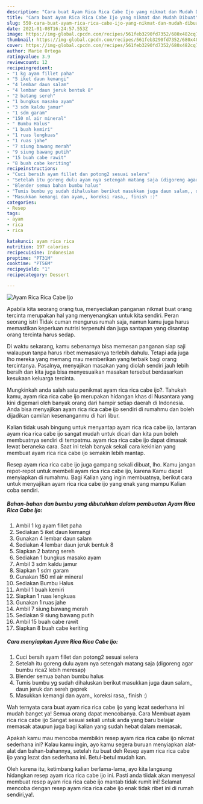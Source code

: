 ```yaml
---
description: "Cara buat Ayam Rica Rica Cabe Ijo yang nikmat dan Mudah Dibuat"
title: "Cara buat Ayam Rica Rica Cabe Ijo yang nikmat dan Mudah Dibuat"
slug: 550-cara-buat-ayam-rica-rica-cabe-ijo-yang-nikmat-dan-mudah-dibuat
date: 2021-01-08T16:24:57.553Z
image: https://img-global.cpcdn.com/recipes/561feb3290fd7352/680x482cq70/ayam-rica-rica-cabe-ijo-foto-resep-utama.jpg
thumbnail: https://img-global.cpcdn.com/recipes/561feb3290fd7352/680x482cq70/ayam-rica-rica-cabe-ijo-foto-resep-utama.jpg
cover: https://img-global.cpcdn.com/recipes/561feb3290fd7352/680x482cq70/ayam-rica-rica-cabe-ijo-foto-resep-utama.jpg
author: Marie Ortega
ratingvalue: 3.9
reviewcount: 12
recipeingredient:
- "1 kg ayam fillet paha"
- "5 iket daun kemangi"
- "4 lembar daun salam"
- "4 lembar daun jeruk bentuk 8"
- "2 batang sereh"
- "1 bungkus masako ayam"
- "3 sdm kaldu jamur"
- "1 sdm garam"
- "150 ml air mineral"
- " Bumbu Halus"
- "1 buah kemiri"
- "1 ruas lengkuas"
- "1 ruas jahe"
- "7 siung bawang merah"
- "9 siung bawang putih"
- "15 buah cabe rawit"
- "8 buah cabe keriting"
recipeinstructions:
- "Cuci bersih ayam fillet dan potong2 sesuai selera"
- "Setelah itu goreng dulu ayam nya setengah matang saja (digoreng agar bumbu rica2 lebih meresap)"
- "Blender semua bahan bumbu halus"
- "Tumis bumbu yg sudah dihaluskan berikut masukkan juga daun salam,, daun jeruk dan sereh geprek"
- "Masukkan kemangi dan ayam,, koreksi rasa,, finish :)"
categories:
- Resep
tags:
- ayam
- rica
- rica

katakunci: ayam rica rica 
nutrition: 197 calories
recipecuisine: Indonesian
preptime: "PT31M"
cooktime: "PT56M"
recipeyield: "1"
recipecategory: Dessert

---
```



![Ayam Rica Rica Cabe Ijo](https://img-global.cpcdn.com/recipes/561feb3290fd7352/680x482cq70/ayam-rica-rica-cabe-ijo-foto-resep-utama.jpg)

Apabila kita seorang orang tua, menyediakan panganan nikmat buat orang tercinta merupakan hal yang menyenangkan untuk kita sendiri. Peran seorang istri Tidak cuman mengurus rumah saja, namun kamu juga harus memastikan keperluan nutrisi terpenuhi dan juga santapan yang disantap orang tercinta harus sedap.

Di waktu  sekarang, kamu sebenarnya bisa memesan panganan siap saji walaupun tanpa harus ribet memasaknya terlebih dahulu. Tetapi ada juga lho mereka yang memang mau memberikan yang terbaik bagi orang tercintanya. Pasalnya, menyajikan masakan yang diolah sendiri jauh lebih bersih dan kita juga bisa menyesuaikan masakan tersebut berdasarkan kesukaan keluarga tercinta. 



Mungkinkah anda salah satu penikmat ayam rica rica cabe ijo?. Tahukah kamu, ayam rica rica cabe ijo merupakan hidangan khas di Nusantara yang kini digemari oleh banyak orang dari hampir setiap daerah di Indonesia. Anda bisa menyajikan ayam rica rica cabe ijo sendiri di rumahmu dan boleh dijadikan camilan kesenanganmu di hari libur.

Kalian tidak usah bingung untuk menyantap ayam rica rica cabe ijo, lantaran ayam rica rica cabe ijo sangat mudah untuk dicari dan kita pun boleh membuatnya sendiri di tempatmu. ayam rica rica cabe ijo dapat dimasak lewat beraneka cara. Saat ini telah banyak sekali cara kekinian yang membuat ayam rica rica cabe ijo semakin lebih mantap.

Resep ayam rica rica cabe ijo juga gampang sekali dibuat, lho. Kamu jangan repot-repot untuk membeli ayam rica rica cabe ijo, karena Kamu dapat menyiapkan di rumahmu. Bagi Kalian yang ingin membuatnya, berikut cara untuk menyajikan ayam rica rica cabe ijo yang enak yang mampu Kalian coba sendiri.

<!--inarticleads1-->

##### Bahan-bahan dan bumbu yang dibutuhkan dalam pembuatan Ayam Rica Rica Cabe Ijo:

1. Ambil 1 kg ayam fillet paha
1. Sediakan 5 iket daun kemangi
1. Gunakan 4 lembar daun salam
1. Sediakan 4 lembar daun jeruk bentuk 8
1. Siapkan 2 batang sereh
1. Sediakan 1 bungkus masako ayam
1. Ambil 3 sdm kaldu jamur
1. Siapkan 1 sdm garam
1. Gunakan 150 ml air mineral
1. Sediakan  Bumbu Halus
1. Ambil 1 buah kemiri
1. Siapkan 1 ruas lengkuas
1. Gunakan 1 ruas jahe
1. Ambil 7 siung bawang merah
1. Sediakan 9 siung bawang putih
1. Ambil 15 buah cabe rawit
1. Siapkan 8 buah cabe keriting




<!--inarticleads2-->

##### Cara menyiapkan Ayam Rica Rica Cabe Ijo:

1. Cuci bersih ayam fillet dan potong2 sesuai selera
1. Setelah itu goreng dulu ayam nya setengah matang saja (digoreng agar bumbu rica2 lebih meresap)
1. Blender semua bahan bumbu halus
1. Tumis bumbu yg sudah dihaluskan berikut masukkan juga daun salam,, daun jeruk dan sereh geprek
1. Masukkan kemangi dan ayam,, koreksi rasa,, finish :)




Wah ternyata cara buat ayam rica rica cabe ijo yang lezat sederhana ini mudah banget ya! Semua orang dapat mencobanya. Cara Membuat ayam rica rica cabe ijo Sangat sesuai sekali untuk anda yang baru belajar memasak ataupun juga bagi kalian yang sudah hebat dalam memasak.

Apakah kamu mau mencoba membikin resep ayam rica rica cabe ijo nikmat sederhana ini? Kalau kamu ingin, ayo kamu segera buruan menyiapkan alat-alat dan bahan-bahannya, setelah itu buat deh Resep ayam rica rica cabe ijo yang lezat dan sederhana ini. Betul-betul mudah kan. 

Oleh karena itu, ketimbang kalian berlama-lama, ayo kita langsung hidangkan resep ayam rica rica cabe ijo ini. Pasti anda tiidak akan menyesal membuat resep ayam rica rica cabe ijo mantab tidak rumit ini! Selamat mencoba dengan resep ayam rica rica cabe ijo enak tidak ribet ini di rumah sendiri,ya!.

